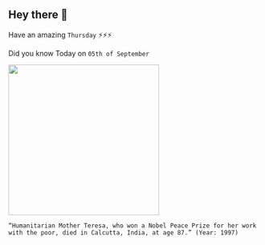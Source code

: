 ## Hey there 👋
Have an amazing `Thursday` ⚡⚡⚡

Did you know Today on `05th of September`
 
 [<img src="https://upload.wikimedia.org/wikipedia/commons/thumb/a/aa/President_Ronald_Reagan_presents_Mother_Teresa_with_the_Medal_of_Freedom_at_a_White_House_Ceremony_in_the_Rose_Garden.jpg/1920px-President_Ronald_Reagan_presents_Mother_Teresa_with_the_Medal_of_Freedom_at_a_White_House_Ceremony_in_the_Rose_Garden.jpg" width="300" />](https://en.wikipedia.org/wiki/Mother_Teresa) 
 ```
“Humanitarian Mother Teresa, who won a Nobel Peace Prize for her work with the poor, died in Calcutta, India, at age 87.” (Year: 1997)
```
